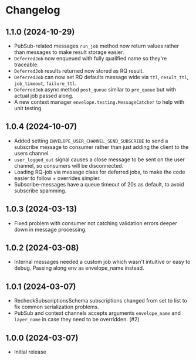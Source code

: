 # Changelog

## 1.1.0 (2024-10-29)

* PubSub-related messages `run_job` method now return values rather than messages to make result storage easier.
* `DeferredJob` now enqueued with fully qualified name so they're traceable.
* `DeferredJob` results returned now stored as RQ result.
* `DeferredJob` can now set RQ defaults message wide via `ttl`, `result_ttl`, `job_timeout`, `failure_ttl`.
* `DeferredJob` async method `post_queue` similar to `pre_queue` but with actual job passed along.
* A new context manager `envelope.testing.MessageCatcher` to help with unit testing.

## 1.0.4 (2024-10-07)

* Added setting `ENVELOPE_USER_CHANNEL_SEND_SUBSCRIBE` to send a subscribe message to consumer rather than just adding
  the client to the users channel.
* `user_logged_out` signal causes a close message to be sent on the user channel, so consumers will be disconnected. 
* Loading RQ-job via message class for deferred jobs, to make the code easier to follow + overrides simpler.
* Subscribe-messages have a queue timeout of 20s as default, to avoid subscribe spamming.

## 1.0.3 (2024-03-13)

* Fixed problem with consumer not catching validation errors
deeper down in message processing.

## 1.0.2 (2024-03-08)

* Internal messages needed a custom job which wasn't intuitive or easy to debug.
  Passing along env as envelope_name instead.

## 1.0.1 (2024-03-07)

* RecheckSubscriptionsSchema subscriptions changed from set to list to 
  fix common serialization problems.
* PubSub and context channels accepts arguments `envelope_name` and `layer_name` in case
  they need to be overridden. (#2)

## 1.0.0 (2024-03-07)

* Initial release